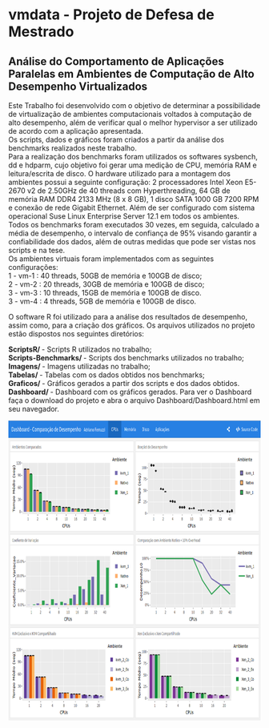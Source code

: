 # vmdata - Projeto de Defesa de Mestrado

<h2> Análise do Comportamento de Aplicações Paralelas em Ambientes de Computação de Alto Desempenho Virtualizados </h2>

Este Trabalho foi desenvolvido com o objetivo de determinar a possibilidade de virtualização de ambientes
computacionais voltados à computação de alto desempenho, além de verificar qual o melhor hypervisor a ser utilizado de acordo
com a aplicação apresentada. </br>
Os scripts, dados e gráficos foram criados a partir da análise dos benchmarks realizados neste trabalho. </br>
Para a realização dos benchmarks foram utilizados os softwares sysbench, dd e hdparm, cujo objetivo foi gerar uma medição de CPU, memória RAM e leitura/escrita de disco. 
O hardware utilizado para a montagem dos ambientes possui a seguinte configuração: 2 processadores Intel Xeon E5-2670 v2 de 2.50GHz de 40 threads com Hyperthreading, 64 GB de memória RAM DDR4 2133 MHz (8 x 8 GB), 1 disco SATA 1000 GB 7200 RPM e conexão de rede Gigabit Ethernet. Além de ser configurado com sistema operacional Suse Linux Enterprise Server 12.1 em todos os ambientes.
Todos os benchmarks foram executados 30 vezes, em seguida, calculado a média de desempenho, o intervalo de confiança de 95% visando garantir a confiabilidade dos dados, além de outras medidas que pode ser vistas nos scripts e na tese.</br>
Os ambientes virtuais foram implementados com as seguintes configurações:</br>
  1 - vm-1 : 40 threads, 50GB de memória e 100GB de disco; </br>
  2 - vm-2 : 20 threads, 30GB de memória e 100GB de disco; </br>
  3 - vm-3 : 10 threads, 15GB de memória e 100GB de disco. </br>
  3 - vm-4 : 4 threads, 5GB de memória e 100GB de disco. </br>

O software R foi utilizado para a análise dos resultados de desempenho, assim como, para a criação dos gráficos. Os arquivos utilizados no projeto estão dispostos nos seguintes diretórios:</br>

 <b> ScriptsR/ </b> - Scripts R utilizados no trabalho; </br>
 <b> Scripts-Benchmarks/ </b> - Scripts dos benchmarks utilizados no trabalho; </br>
 <b> Imagens/ </b> - Imagens utilizadas no trabalho; </br>
 <b> Tabelas/ </b> - Tabelas com os dados obtidos nos benchmarks; </br>
 <b> Graficos/ </b> - Gráficos gerados a partir dos scripts e dos dados obtidos. </br>
 <b> Dashboard/ </b> - Dashboard com os gráficos gerados. Para ver o Dashboard faça o download do projeto e abra o arquivo Dashboard/Dashboard.html em seu navegador.</br>

 <img src="./Imagens/DashboardImage.png" alt="Dashboard" height="600" width="1000"> 
